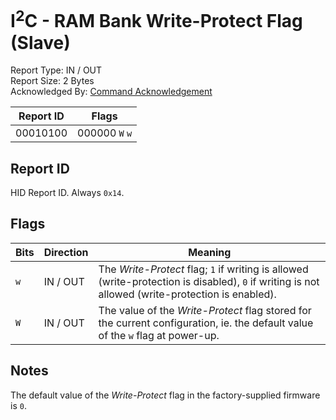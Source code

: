 # I<sup>2</sup>C - RAM Bank Write-Protect Flag (Slave)
Report Type: IN / OUT<br />
Report Size: 2 Bytes<br />
Acknowledged By: [Command Acknowledgement](0x01.md)

| Report ID | Flags                    |
|-----------|--------------------------|
| 00010100  | 000000&nbsp;`W`&nbsp;`w` |

## Report ID
HID Report ID.  Always `0x14`.

## Flags

| Bits | Direction | Meaning                                                                                                                                          |
|------|-----------|--------------------------------------------------------------------------------------------------------------------------------------------------|
| `w`  | IN / OUT  | The _Write-Protect_ flag; `1` if writing is allowed (write-protection is disabled), `0` if writing is not allowed (write-protection is enabled). |
| `W`  | IN / OUT  | The value of the _Write-Protect_ flag stored for the current configuration, ie. the default value of the `w` flag at power-up.                   |

## Notes
The default value of the _Write-Protect_ flag in the factory-supplied firmware is `0`.

